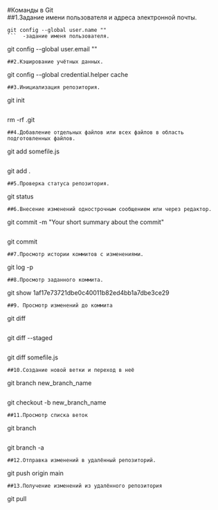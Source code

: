 #Команды в Git  
##1.Задание имени пользователя и адреса электронной почты.
```
git config --global user.name ""
```  -задание именя пользователя.
```
git config --global user.email ""
``` -задание адреса электронной почты.
##2.Кэширование учётных данных.
```
git config --global credential.helper cache
``` -Кэшировать учётные данные можно с помощью параметра config с флагом --global.
##3.Инициализация репозитория.
```   
git init
```  эта команда нужна для того чтобы Git начал отслеживать изменения в проекте, делая эту папку **Git-репозиторием**.
```
rm -rf .git
``` команда для того чтобы удалить подпапку .git, тем самым "разгитить" папку.
##4.Добавление отдельных файлов или всех файлов в область подготовленных файлов.
```
git add somefile.js
``` -Добавить отдельный файл в область подготовленных файлов можно параметром add с указанием имени файла.
```
git add .
``` -добавить все файлы и папки в эту область, предоставив wildcard . вместо имени файла.
##5.Проверка статуса репозитория.
```
git status
``` -Просмотреть статус нужного репозитория можно по ключевому слову status: его действие распространяется на подготовленные, неподготовленные и неотслеживаемые файлы.
##6.Внесение изменений однострочным сообщением или через редактор.
```
git commit -m "Your short summary about the commit"
``` -При создании коммита в репозитории можно добавить однострочное сообщение с помощью параметра commit с флагом -m. Само сообщение вводится непосредственно после флага, в кавычках.
```
git commit
``` -Также можно открыть текстовый редактор в терминале для написания полного сообщения коммита. Оно может состоять из нескольких строк текста, в котором подробно характеризуются изменения, внесённые в репозиторий.
##7.Просмотр истории коммитов с изменениями.
```
git log -p
``` -Просматривать изменения, внесённые в репозиторий, можно с помощью параметра log. Он отображает список последних коммитов в порядке выполнения. Кроме того, добавив флаг -p, вы можете подробно изучить изменения, внесённые в каждый файл.
##8.Просмотр заданного коммита.
```
git show 1af17e73721dbe0c40011b82ed4bb1a7dbe3ce29
``` -Просмотреть полный список изменений, внесённых конкретным коммитом, можно с помощью параметра show, указав идентификатор или хеш коммита. Значение хеша уникально для каждого коммита, созданного в вашем репозитории.
##9. Просмотр изменений до коммита
```
git diff
``` -Можно просматривать список изменений, внесённых в репозиторий, используя параметр diff. По умолчанию отображаются только изменения, не подготовленные для фиксации.
```
git diff --staged
``` -Для просмотра подготовленных изменений необходимо добавить флаг --staged.
```
git diff somefile.js
``` -Также можно указать имя файла как параметр и просмотреть изменения, внесённые только в этот файл.
##10.Создание новой ветки и переход в неё
```
git branch new_branch_name
``` -Создать новую ветку можно с помощью параметра branch, указав имя ветки.
```
git checkout -b new_branch_name
``` -Но Git не переключится на неё автоматически. Для автоматического перехода нужно добавить флаг -b и параметр checkout.
##11.Просмотр списка веток
```
git branch
``` -Можно просматривать полный список веток, используя параметр branch. Команда отобразит все ветки, отметит текущую звёздочкой (*) и выделит её цветом.
```
git branch -a
``` -Также можно вывести список удалённых веток с помощью флага -a.
##12.Отправка изменений в удалённый репозиторий.
```
git push origin main
``` -Эта команда передаёт локальные изменения в центральный репозиторий, где с ними могут ознакомиться другие участники проекта.
##13.Получение изменений из удалённого репозитория
```
git pull
``` -Для загрузки изменений из удалённого репозитория используется параметр pull. Он скачивает копию текущей ветки с указанного удалённого репозитория и объединяет её с локальной копией.
